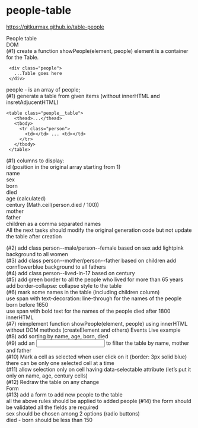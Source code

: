 # people-table

https://gitkurmax.github.io/table-people

People table  
DOM  
(#1) create a function showPeople(element, people)
element is a container for the Table.
```
 <div class="people">
   ...Table goes here
 </div>
 ```
people - is an array of people;  
(#1) generate a table from given items (without innerHTML and insretAdjucentHTML)
```
<table class="people__table">
   <thead>...</thead>
   <tbody>
     <tr class="person">
       <td></td> ... <td></td>
     </tr>
   </tbody>
 </table>
 ```
(#1) columns to display:  
id (position in the original array starting from 1)  
name  
sex  
born  
died  
age (calculated)  
century (Math.ceil(person.died / 100))  
mother  
father  
children as a comma separated names  
All the next tasks should modify the original generation code but not update the table after creation 

(#2) add class person--male/person--female based on sex
add lightpink background to all women  
(#3) add class person--mother/person--father based on children
add cornflowerblue background to all fathers  
(#4) add class person--lived-in-17 based on century  
(#5) add green border to all the people who lived for more than 65 years
add border-collapse: collapse style to the table  
(#6) mark some names in the table (including children column)  
use span with text-decoration: line-through for the names of the people born before 1650  
use span with bold text for the names of the people died after 1800
innerHTML  
(#7) reimplement function showPeople(element, people) using innerHTML without DOM methods (createElement and others)
Events Live example  
(#8) add sorting by name, age, born, died  
(#9) add an <input> to filter the table by name, mother and father  
(#10) Mark a cell as selected when user click on it (border: 3px solid blue)
there can be only one selected cell at a time  
(#11) allow selection only on cell having data-selectable attribute (let’s put it only on name, age, century cells)  
(#12) Redraw the table on any change  
Form  
(#13) add a form to add new people to the table  
all the above rules should be applied to added people
(#14) the form should be validated
all the fields are required  
sex should be chosen among 2 options (radio buttons)  
died - born should be less than 150  
